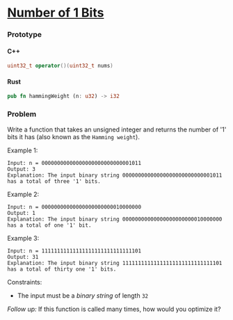 # [Number of 1 Bits](https://leetcode.com/problems/number-of-1-bits/)

### Prototype

#### C++

```cpp
uint32_t operator()(uint32_t nums)
```

#### Rust

```rs
pub fn hammingWeight (n: u32) -> i32
```

### Problem

Write a function that takes an unsigned integer and returns the number of '1' bits it has (also known as the ```Hamming weight```).

Example 1:
```
Input: n = 00000000000000000000000000001011
Output: 3
Explanation: The input binary string 00000000000000000000000000001011 has a total of three '1' bits.
```

Example 2:
```
Input: n = 00000000000000000000000010000000
Output: 1
Explanation: The input binary string 00000000000000000000000010000000 has a total of one '1' bit.
```

Example 3:
```
Input: n = 11111111111111111111111111111101
Output: 31
Explanation: The input binary string 11111111111111111111111111111101 has a total of thirty one '1' bits.
```

Constraints:
* The input must be a *binary string* of length ```32```

*Follow up:* If this function is called many times, how would you optimize it?